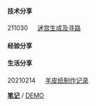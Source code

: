 #### 技术分享
211030 &emsp; [迷宫生成及寻路](./blogs/2021/tech-0115-maze_generation_and_pathfinding.md)


#### 经验分享



#### 生活分享
20210214 &emsp; [羊皮纸制作记录](./blogs/2021/life-0214-record_of_parchment_making.md)





**[笔记](./Others/笔记/阅读笔记/index.md)** / [DEMO](./Others/笔记/阅读笔记/index.md)
